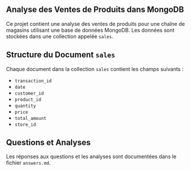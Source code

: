 ## Analyse des Ventes de Produits dans MongoDB

Ce projet contient une analyse des ventes de produits pour une chaîne de magasins utilisant une base de données MongoDB. Les données sont stockées dans une collection appelée `sales`.

## Structure du Document `sales`

Chaque document dans la collection `sales` contient les champs suivants :

- `transaction_id`
- `date`
- `customer_id`
- `product_id`
- `quantity`
- `price`
- `total_amount`
- `store_id`

## Questions et Analyses

Les réponses aux questions et les analyses sont documentées dans le fichier `answers.md`.
